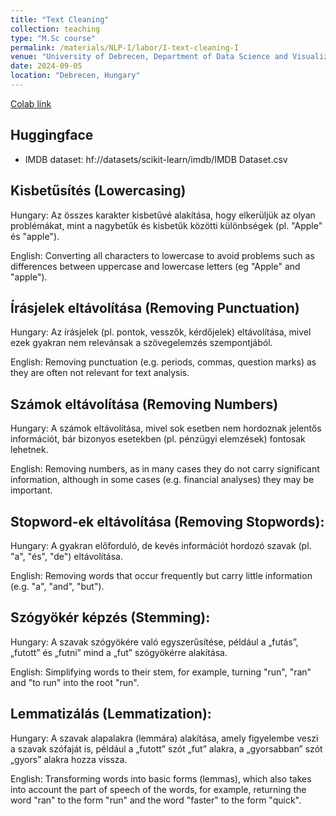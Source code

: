```yaml
---
title: "Text Cleaning"
collection: teaching
type: "M.Sc course"
permalink: /materials/NLP-I/labor/I-text-cleaning-I
venue: "University of Debrecen, Department of Data Science and Visualization"
date: 2024-09-05
location: "Debrecen, Hungary"
---
```


[Colab link](https://colab.research.google.com/drive/1QhghhzwDliCOMkRygSLfv5fLKT4Mjro1#scrollTo=edOFZuXqbKwx)

## Huggingface

- IMDB dataset: hf://datasets/scikit-learn/imdb/IMDB Dataset.csv

## Kisbetűsítés (Lowercasing)

Hungary: Az összes karakter kisbetűvé alakítása, hogy elkerüljük az olyan problémákat, mint a nagybetűk és kisbetűk közötti különbségek (pl. "Apple" és "apple").

English: Converting all characters to lowercase to avoid problems such as differences between uppercase and lowercase letters (eg "Apple" and "apple").

## Írásjelek eltávolítása (Removing Punctuation)

Hungary: Az írásjelek (pl. pontok, vesszők, kérdőjelek) eltávolítása, mivel ezek gyakran nem relevánsak a szövegelemzés szempontjából.

English: Removing punctuation (e.g. periods, commas, question marks) as they are often not relevant for text analysis.

## Számok eltávolítása (Removing Numbers)

Hungary: A számok eltávolítása, mivel sok esetben nem hordoznak jelentős információt, bár bizonyos esetekben (pl. pénzügyi elemzések) fontosak lehetnek.

English: Removing numbers, as in many cases they do not carry significant information, although in some cases (e.g. financial analyses) they may be important.

## Stopword-ek eltávolítása (Removing Stopwords):

Hungary: A gyakran előforduló, de kevés információt hordozó szavak (pl. "a", "és", "de") eltávolítása.

English: Removing words that occur frequently but carry little information (e.g. "a", "and", "but").

## Szógyökér képzés (Stemming):

Hungary: A szavak szógyökére való egyszerűsítése, például a „futás”, „futott” és „futni” mind a „fut” szógyökérre alakítása.

English: Simplifying words to their stem, for example, turning "run", "ran" and "to run" into the root "run".

## Lemmatizálás (Lemmatization):

Hungary: A szavak alapalakra (lemmára) alakítása, amely figyelembe veszi a szavak szófaját is, például a „futott” szót „fut” alakra, a „gyorsabban” szót „gyors” alakra hozza vissza.

English: Transforming words into basic forms (lemmas), which also takes into account the part of speech of the words, for example, returning the word "ran" to the form "run" and the word "faster" to the form "quick".